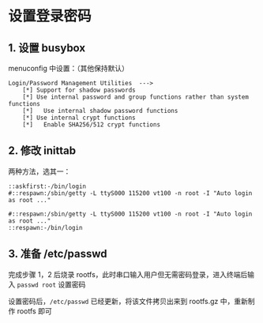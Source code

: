 # 设置登录密码

## 1. 设置 busybox

menuconfig 中设置：（其他保持默认）

```
Login/Password Management Utilities  --->
    [*] Support for shadow passwords                                                       
    [*] Use internal password and group functions rather than system functions             
    [*]   Use internal shadow password functions                                           
    [*] Use internal crypt functions                                                       
    [*]   Enable SHA256/512 crypt functions
```

## 2. 修改 inittab

两种方法，选其一：

```
::askfirst:-/bin/login
#::respawn:/sbin/getty -L ttyS000 115200 vt100 -n root -I "Auto login as root ..."
```

```
#::respawn:/sbin/getty -L ttyS000 115200 vt100 -n root -I "Auto login as root ..."
::respawn:-/bin/login
```

## 3. 准备 /etc/passwd

完成步骤 1，2 后烧录 rootfs，此时串口输入用户但无需密码登录，进入终端后输入 `passwd root` 设置密码

设置密码后，`/etc/passwd` 已经更新，将该文件拷贝出来到 rootfs.gz 中，重新制作 rootfs 即可
